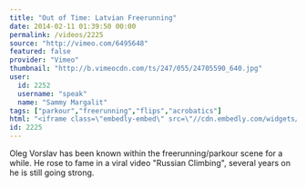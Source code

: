 ```yaml
---
title: "Out of Time: Latvian Freerunning"
date: 2014-02-11 01:39:50 00:00
permalink: /videos/2225
source: "http://vimeo.com/6495648"
featured: false
provider: "Vimeo"
thumbnail: "http://b.vimeocdn.com/ts/247/055/24705590_640.jpg"
user:
  id: 2252
  username: "speak"
  name: "Sammy Margalit"
tags: ["parkour","freerunning","flips","acrobatics"]
html: "<iframe class=\"embedly-embed\" src=\"//cdn.embedly.com/widgets/media.html?src=http%3A%2F%2Fplayer.vimeo.com%2Fvideo%2F6495648&src_secure=1&url=http%3A%2F%2Fvimeo.com%2F6495648&image=http%3A%2F%2Fb.vimeocdn.com%2Fts%2F247%2F055%2F24705590_640.jpg&key=daaebf4d9cdd46779200162d0ca86e20&type=text%2Fhtml&schema=vimeo\" width=\"640\" height=\"352\" scrolling=\"no\" frameborder=\"0\" allowfullscreen></iframe>"
id: 2225
---
```


Oleg Vorslav has been known within the freerunning/parkour scene for a while. He rose to fame in a viral video "Russian Climbing", several years on he is still going strong.